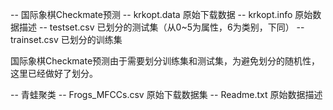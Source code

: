 -- 国际象棋Checkmate预测
  -- krkopt.data 原始下载数据
  -- krkopt.info 原始数据描述
  -- testset.csv 已划分的测试集（从0~5为属性，6为类别，下同）
  -- trainset.csv 已划分的训练集
  
国际象棋Checkmate预测由于需要划分训练集和测试集，为避免划分的随机性，这里已经做好了划分。

-- 青蛙聚类
  -- Frogs_MFCCs.csv 原始下载数据集
  -- Readme.txt 原始数据描述
